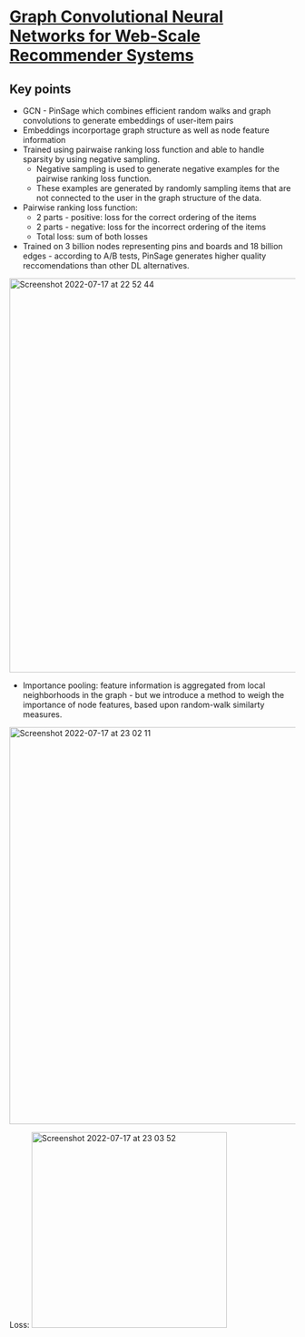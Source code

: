 # [Graph Convolutional Neural Networks for Web-Scale Recommender Systems](https://arxiv.org/pdf/1806.01973.pdf)

## Key points
* GCN - PinSage which combines efficient random walks and graph convolutions to generate embeddings of user-item pairs
* Embeddings incorportage graph structure as well as node feature information
* Trained using pairwaise ranking loss function and able to handle sparsity by using negative sampling.
  * Negative sampling is used to generate negative examples for the pairwise ranking loss function.
  * These examples are generated by randomly sampling items that are not connected to the user in the graph structure of the data.
* Pairwise ranking loss function: 
   - 2 parts - positive: loss for the correct ordering of the items
   - 2 parts - negative: loss for the incorrect ordering of the items
   - Total loss: sum of both losses
* Trained on 3 billion nodes representing pins and boards and 18 billion edges - according to A/B tests, PinSage generates higher quality reccomendations than other DL alternatives.

<img width="693" alt="Screenshot 2022-07-17 at 22 52 44" src="https://user-images.githubusercontent.com/598891/179426176-83585a06-8b3e-4185-89b1-4b78fc2a821f.png">

* Importance pooling: feature information is aggregated from local neighborhoods in the graph - but we introduce a method to weigh the importance of node features, based upon random-walk similarty measures.

<img width="698" alt="Screenshot 2022-07-17 at 23 02 11" src="https://user-images.githubusercontent.com/598891/179426413-8f6d5fe0-ebd0-46c5-8bce-3ddcfeb6c6d9.png">

Loss: <img width="344" alt="Screenshot 2022-07-17 at 23 03 52" src="https://user-images.githubusercontent.com/598891/179426477-01ed1901-36cc-46c0-8eef-8193ede8b1c6.png">

